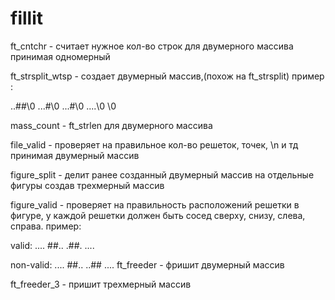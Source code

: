 # fillit

ft_cntchr - считает нужное кол-во строк для двумерного массива принимая одномерный

ft_strsplit_wtsp - создает двумерный массив,(похож на ft_strsplit) пример :

..##\0
...#\0
...#\0
....\0
\0

mass_count - ft_strlen для двумерного массива

file_valid - проверяет на правильное кол-во решеток, точек, \n и тд принимая двумерный массив

figure_split - делит ранее созданный двумерный массив на отдельные фигуры создав трехмерный массив

figure_valid - проверяет на правильность расположений решетки в фигуре, у каждой решетки должен быть сосед сверху, снизу, слева, справа. пример:

valid:
....
##..
.##.
....

non-valid:
....
##..
..##
....
ft_freeder - фришит двумерный массив

ft_freeder_3 - пришит трехмерный массив
